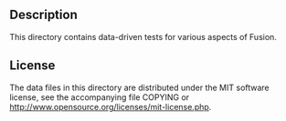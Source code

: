 Description
------------

This directory contains data-driven tests for various aspects of Fusion.

License
--------

The data files in this directory are distributed under the MIT software
license, see the accompanying file COPYING or
http://www.opensource.org/licenses/mit-license.php.

